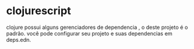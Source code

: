 # clojurescript
clojure possui alguns gerenciadores de dependencia , o deste projeto é o padrão.
você pode configurar seu projeto e suas dependencias em deps.edn.
